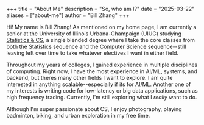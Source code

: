 +++
title = "About Me"
description = "So, who am I?"
date = "2025-03-22"
aliases = ["about-me"]
author = "Bill Zhang"
+++

Hi! My name is Bill Zhang! As mentioned on my home page, I am currently a senior at the University of Illinois Urbana-Champaign (UIUC) studying [Statistics & CS](https://siebelschool.illinois.edu/academics/undergraduate/degree-program-options/bs-statistics-computer-science), a single blended degree where I take the core classes from both the Statistics sequence and the Computer Science sequence--still leaving left over time to take whatever electives I want in either field.

Throughout my years of colleges, I gained experience in multiple disciplines of computing. Right now, I have the most experience in AI/ML, systems, and backend, but theres many other fields I want to explore. I am quite interested in anything scalable--especially if its for AI/ML. Another one of my interests is writing code for low-latency or big data applications, such as high frequency trading. Currently, I'm still exploring what I *really* want to do.

Although I'm super passionate about CS, I enjoy photography, playing badminton, biking, and urban exploration in my free time. 